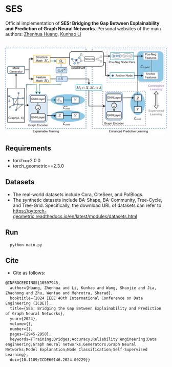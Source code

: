 # SES
Official implementation of __SES: Bridging the Gap Between Explainability and Prediction of Graph Neural Networks__. Personal websites of the main authors: [Zhenhua Huang](https://zhenhuascut.github.io/), [Kunhao Li](https://preckli.github.io/)<br><br><br>
![SES](https://github.com/PreckLi/SES/blob/main/mainfig.png)
## Requirements
- torch==2.0.0  
- torch_geometric==2.3.0
## Datasets
- The real-world datasets include Cora, CiteSeer, and PolBlogs.  
- The synthetic datasets include BA-Shape, BA-Community, Tree-Cycle, and Tree-Grid.
Specifically, the download URL of datasets can refer to https://pytorch-geometric.readthedocs.io/en/latest/modules/datasets.html
## Run
```
  python main.py
```
## Cite
- Cite as follows:
```
@INPROCEEDINGS{10597945,
  author={Huang, Zhenhua and Li, Kunhao and Wang, Shaojie and Jia, Zhaohong and Zhu, Wentao and Mehrotra, Sharad},
  booktitle={2024 IEEE 40th International Conference on Data Engineering (ICDE)}, 
  title={SES: Bridging the Gap Between Explainability and Prediction of Graph Neural Networks}, 
  year={2024},
  volume={},
  number={},
  pages={2945-2958},
  keywords={Training;Bridges;Accuracy;Reliability engineering;Data engineering;Graph neural networks;Generators;Graph Neural Networks;Model Explanation;Node Classification;Self-Supervised Learning},
  doi={10.1109/ICDE60146.2024.00229}}
```
